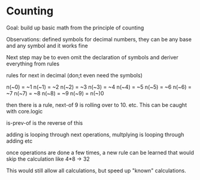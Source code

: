 Counting
==========

Goal: build up basic math from the principle of counting

Observations: defined symbols for decimal numbers, they can be any base and any symbol and it works fine

Next step may be to even omit the declaration of symbols and deriver everything from rules

rules for next in decimal (don;t even need the symbols)

n(~0) = ~1
n(~1) = ~2
n(~2) = ~3
n(~3) = ~4
n(~4) = ~5
n(~5) = ~6
n(~6) = ~7
n(~7) = ~8
n(~8) = ~9
n(~9) = n(~)0

then there is a rule, next-of 9 is rolling over to 10. etc. This can be caught with core.logic

is-prev-of is the reverse of this

adding is looping through next operations, multplying is looping through adding etc

once operations are done a few times, a new rule can be learned that would skip the calculation
like 4*8 -> 32

This would still allow all calculations, but speed up "known" calculations.


